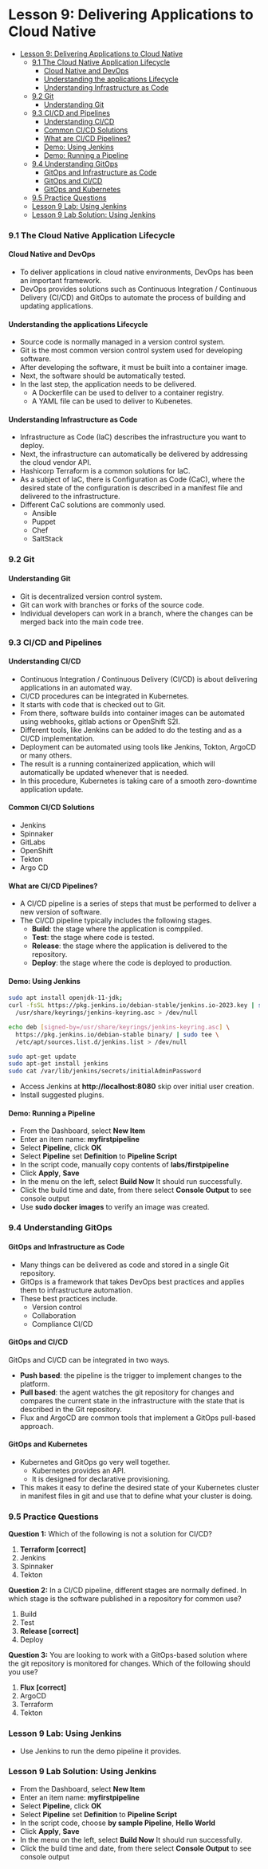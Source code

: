 # Lesson 9: Delivering Applications to Cloud Native

- [Lesson 9: Delivering Applications to Cloud Native](#lesson-9-delivering-applications-to-cloud-native)
    - [9.1 The Cloud Native Application Lifecycle](#91-the-cloud-native-application-lifecycle)
      - [Cloud Native and DevOps](#cloud-native-and-devops)
      - [Understanding the applications Lifecycle](#understanding-the-applications-lifecycle)
      - [Understanding Infrastructure as Code](#understanding-infrastructure-as-code)
    - [9.2 Git](#92-git)
      - [Understanding Git](#understanding-git)
    - [9.3 CI/CD and Pipelines](#93-cicd-and-pipelines)
      - [Understanding CI/CD](#understanding-cicd)
      - [Common CI/CD Solutions](#common-cicd-solutions)
      - [What are CI/CD Pipelines?](#what-are-cicd-pipelines)
      - [Demo: Using Jenkins](#demo-using-jenkins)
      - [Demo: Running a Pipeline](#demo-running-a-pipeline)
    - [9.4 Understanding GitOps](#94-understanding-gitops)
      - [GitOps and Infrastructure as Code](#gitops-and-infrastructure-as-code)
      - [GitOps and CI/CD](#gitops-and-cicd)
      - [GitOps and Kubernetes](#gitops-and-kubernetes)
    - [9.5 Practice Questions](#95-practice-questions)
    - [Lesson 9 Lab: Using Jenkins](#lesson-9-lab-using-jenkins)
    - [Lesson 9 Lab Solution: Using Jenkins](#lesson-9-lab-solution-using-jenkins)

### 9.1 The Cloud Native Application Lifecycle

#### Cloud Native and DevOps

- To deliver applications in cloud native environments, DevOps has been an important framework.
- DevOps provides solutions such as Continuous Integration / Continuous Delivery (CI/CD) and GitOps to automate the process of building and updating applications.

#### Understanding the applications Lifecycle

- Source code is normally managed in a version control system.
- Git is the most common version control system used for developing software.
- After developing the software, it must be built into a container image.
- Next, the software should be automatically tested.
- In the last step, the application needs to be delivered.
  - A Dockerfile can be used to deliver to a container registry.
  - A YAML file can be used to deliver to Kubenetes.

#### Understanding Infrastructure as Code

- Infrastructure as Code (IaC) describes the infrastructure you want to deploy.
- Next, the infrastructure can automatically be delivered by addressing the cloud vendor API.
- Hashicorp Terraform is a common solutions for IaC.
- As a subject of IaC, there is Configuration as Code (CaC), where the desired state of the configuration is described in a manifest file and delivered to the infrastructure.
- Different CaC solutions are commonly used.
  - Ansible
  - Puppet
  - Chef
  - SaltStack

### 9.2 Git

#### Understanding Git

- Git is decentralized version control system.
- Git can work with branches or forks of the source code.
- Individual developers can work in a branch, where the changes can be merged back into the main code tree.

### 9.3 CI/CD and Pipelines

#### Understanding CI/CD

- Continuous Integration / Continuous Delivery (CI/CD) is about delivering applications in an automated way.
- CI/CD procedures can be integrated in Kubernetes.
- It starts with code that is checked out to Git.
- From there, software builds into container images can be automated using webhooks, gitlab actions or OpenShift S2I.
- Different tools, like Jenkins can be added to do the testing and as a CI/CD implementation.
- Deployment can be automated using tools like Jenkins, Tokton, ArgoCD or many others.
- The result is a running containerized application, which will automatically be updated whenever that is needed.
- In this procedure, Kubernetes is taking care of a smooth zero-downtime application update.

#### Common CI/CD Solutions

- Jenkins
- Spinnaker
- GitLabs
- OpenShift
- Tekton
- Argo CD

#### What are CI/CD Pipelines?

- A CI/CD pipeline is a series of steps that must be performed to deliver a new version of software.
- The CI/CD pipeline typically includes the following stages.
  - **Build**: the stage where the application is comppiled.
  - **Test**: the stage where code is tested.
  - **Release**: the stage where the application is delivered to the repository.
  - **Deploy**: the stage where the code is deployed to production.

#### Demo: Using Jenkins

```bash
sudo apt install openjdk-11-jdk;
curl -fsSL https://pkg.jenkins.io/debian-stable/jenkins.io-2023.key | sudo tee \
  /usr/share/keyrings/jenkins-keyring.asc > /dev/null

echo deb [signed-by=/usr/share/keyrings/jenkins-keyring.asc] \
  https://pkg.jenkins.io/debian-stable binary/ | sudo tee \
  /etc/apt/sources.list.d/jenkins.list > /dev/null

sudo apt-get update
sudo apt-get install jenkins
sudo cat /var/lib/jenkins/secrets/initialAdminPassword
```
- Access Jenkins at **http://localhost:8080** skip over initial user creation.
- Install suggested plugins.

#### Demo: Running a Pipeline

- From the Dashboard, select **New Item**
- Enter an item name: **myfirstpipeline**
- Select **Pipeline**, click **OK**
- Select **Pipeline** set **Definition** to **Pipeline Script**
- In the script code, manually copy contents of **labs/firstpipeline**
- Click **Apply**, **Save** 
- In the menu on the left, select **Build Now** It should run successfully.
- Click the build time and date, from there select **Console Output** to see console output
- Use **sudo docker images** to verify an image was created.

### 9.4 Understanding GitOps

#### GitOps and Infrastructure as Code

- Many things can be delivered as code and stored in a single Git repository.
- GitOps is a framework that takes DevOps best practices and applies them to infrastructure automation.
- These best practices include.
  - Version control
  - Collaboration
  - Compliance CI/CD

#### GitOps and CI/CD

GitOps and CI/CD can be integrated in two ways.
- **Push based**: the pipeline is the trigger to implement changes to the platform.
- **Pull based**: the agent watches the git repository for changes and compares the current state in the infrastructure with the state that is described in the Git repository.
- Flux and ArgoCD are common tools that implement a GitOps pull-based approach.

#### GitOps and Kubernetes

- Kubernetes and GitOps go very well together.
  - Kubernetes provides an API.
  - It is designed for declarative provisioning.
- This makes it easy to define the desired state of your Kubernetes cluster in manifest files in git and use that to define what your cluster is doing.

### 9.5 Practice Questions

**Question 1:** Which of the following is not a solution for CI/CD?
  1. **Terraform [correct]**
  2. Jenkins
  3. Spinnaker
  4. Tekton

**Question 2:** In a CI/CD pipeline, different stages are normally defined. In which stage is the software published in a repository for common use?
  1. Build
  2. Test
  3. **Release [correct]**
  4. Deploy

**Question 3:** You are looking to work with a GitOps-based solution where the git repository is monitored for changes. Which of the following should you use?
  1. **Flux [correct]**
  2. ArgoCD
  3. Terraform
  4. Tekton

### Lesson 9 Lab: Using Jenkins

- Use Jenkins to run the demo pipeline it provides.

### Lesson 9 Lab Solution: Using Jenkins

- From the Dashboard, select **New Item**
- Enter an item name: **myfirstpipeline**
- Select **Pipeline**, click **OK**
- Select **Pipeline** set **Definition** to **Pipeline Script**
- In the script code, choose **by sample Pipeline**, **Hello World** 
- Click **Apply**, **Save** 
- In the menu on the left, select **Build Now** It should run successfully.
- Click the build time and date, from there select **Console Output** to see console output
